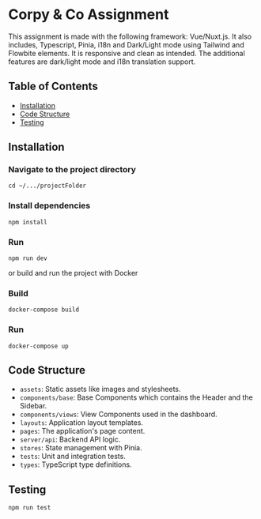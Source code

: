 # Corpy & Co Assignment

This assignment is made with the following framework: Vue/Nuxt.js. It also includes, Typescript, Pinia, i18n and Dark/Light mode using Tailwind and Flowbite elements. It is responsive and clean as intended. The additional features are dark/light mode and i18n translation support.

## Table of Contents

- [Installation](#installation)
- [Code Structure](#code-structure)
- [Testing](#testing)

## Installation

### Navigate to the project directory
```
cd ~/.../projectFolder
```

### Install dependencies
```
npm install
```

### Run
```
npm run dev
```

or build and run the project with Docker

### Build
```
docker-compose build
```

### Run
```
docker-compose up
```

## Code Structure
- `assets`: Static assets like images and stylesheets.
- `components/base`: Base Components which contains the Header and the Sidebar.
- `components/views`: View Components used in the dashboard.
- `layouts`: Application layout templates.
- `pages`: The application's page content.
- `server/api`: Backend API logic.
- `stores`: State management with Pinia.
- `tests`: Unit and integration tests.
- `types`: TypeScript type definitions.

## Testing
```
npm run test
```